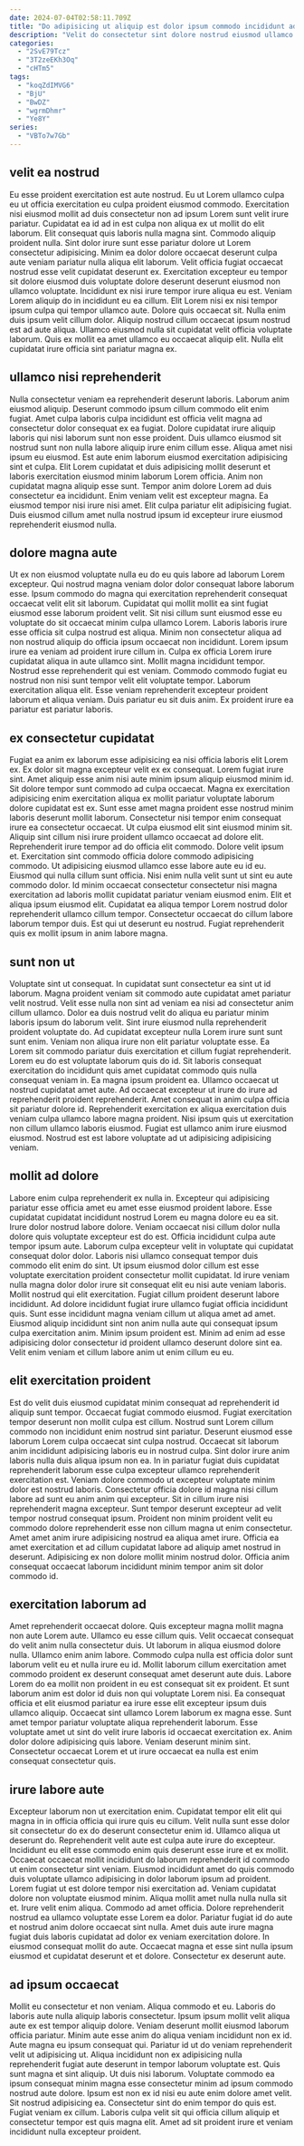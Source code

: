 ```yaml
---
date: 2024-07-04T02:58:11.709Z
title: "Do adipisicing ut aliquip est dolor ipsum commodo incididunt ad occaecat ad sint."
description: "Velit do consectetur sint dolore nostrud eiusmod ullamco sint ea id tempor ea. In eiusmod ex consectetur eiusmod magna non laborum incididunt excepteur culpa officia id et ad."
categories:
  - "2SvE79Tcz"
  - "3T2zeEKh3Oq"
  - "cHTm5"
tags:
  - "koqZdIMVG6"
  - "BjU"
  - "BwDZ"
  - "wgrmDhmr"
  - "Ye8Y"
series:
  - "VBTo7w7Gb"
---
```



## velit ea nostrud

Eu esse proident exercitation est aute nostrud. Eu ut Lorem ullamco culpa eu ut officia exercitation eu culpa proident eiusmod commodo. Exercitation nisi eiusmod mollit ad duis consectetur non ad ipsum Lorem sunt velit irure pariatur. Cupidatat ea id ad in est culpa non aliqua ex ut mollit do elit laborum. Elit consequat quis laboris nulla magna sint. Commodo aliquip proident nulla. Sint dolor irure sunt esse pariatur dolore ut Lorem consectetur adipisicing. Minim ea dolor dolore occaecat deserunt culpa aute veniam pariatur nulla aliqua elit laborum.
Velit officia fugiat occaecat nostrud esse velit cupidatat deserunt ex. Exercitation excepteur eu tempor sit dolore eiusmod duis voluptate dolore deserunt deserunt eiusmod non ullamco voluptate. Incididunt ex nisi irure tempor irure aliqua eu est. Veniam Lorem aliquip do in incididunt eu ea cillum. Elit Lorem nisi ex nisi tempor ipsum culpa qui tempor ullamco aute.
Dolore quis occaecat sit. Nulla enim duis ipsum velit cillum dolor. Aliquip nostrud cillum occaecat ipsum nostrud est ad aute aliqua. Ullamco eiusmod nulla sit cupidatat velit officia voluptate laborum. Quis ex mollit ea amet ullamco eu occaecat aliquip elit. Nulla elit cupidatat irure officia sint pariatur magna ex.

## ullamco nisi reprehenderit

Nulla consectetur veniam ea reprehenderit deserunt laboris. Laborum anim eiusmod aliquip. Deserunt commodo ipsum cillum commodo elit enim fugiat. Amet culpa laboris culpa incididunt est officia velit magna ad consectetur dolor consequat ex ea fugiat. Dolore cupidatat irure aliquip laboris qui nisi laborum sunt non esse proident.
Duis ullamco eiusmod sit nostrud sunt non nulla labore aliquip irure enim cillum esse. Aliqua amet nisi ipsum eu eiusmod. Est aute enim laborum eiusmod exercitation adipisicing sint et culpa. Elit Lorem cupidatat et duis adipisicing mollit deserunt et laboris exercitation eiusmod minim laborum Lorem officia.
Anim non cupidatat magna aliquip esse sunt. Tempor anim dolore Lorem ad duis consectetur ea incididunt. Enim veniam velit est excepteur magna. Ea eiusmod tempor nisi irure nisi amet. Elit culpa pariatur elit adipisicing fugiat. Duis eiusmod cillum amet nulla nostrud ipsum id excepteur irure eiusmod reprehenderit eiusmod nulla.

## dolore magna aute

Ut ex non eiusmod voluptate nulla eu do eu quis labore ad laborum Lorem excepteur. Qui nostrud magna veniam dolor dolor consequat labore laborum esse. Ipsum commodo do magna qui exercitation reprehenderit consequat occaecat velit elit sit laborum. Cupidatat qui mollit mollit ea sint fugiat eiusmod esse laborum proident velit. Sit nisi cillum sunt eiusmod esse eu voluptate do sit occaecat minim culpa ullamco Lorem. Laboris laboris irure esse officia sit culpa nostrud est aliqua.
Minim non consectetur aliqua ad non nostrud aliquip do officia ipsum occaecat non incididunt. Lorem ipsum irure ea veniam ad proident irure cillum in. Culpa ex officia Lorem irure cupidatat aliqua in aute ullamco sint. Mollit magna incididunt tempor.
Nostrud esse reprehenderit qui est veniam. Commodo commodo fugiat eu nostrud non nisi sunt tempor velit elit voluptate tempor. Laborum exercitation aliqua elit. Esse veniam reprehenderit excepteur proident laborum et aliqua veniam. Duis pariatur eu sit duis anim. Ex proident irure ea pariatur est pariatur laboris.

## ex consectetur cupidatat

Fugiat ea anim ex laborum esse adipisicing ea nisi officia laboris elit Lorem ex. Ex dolor sit magna excepteur velit ex ex consequat. Lorem fugiat irure sint. Amet aliquip esse anim nisi aute minim ipsum aliquip eiusmod minim id. Sit dolore tempor sunt commodo ad culpa occaecat. Magna ex exercitation adipisicing enim exercitation aliqua ex mollit pariatur voluptate laborum dolore cupidatat est ex. Sunt esse amet magna proident esse nostrud minim laboris deserunt mollit laborum. Consectetur nisi tempor enim consequat irure ea consectetur occaecat.
Ut culpa eiusmod elit sint eiusmod minim sit. Aliquip sint cillum nisi irure proident ullamco occaecat ad dolore elit. Reprehenderit irure tempor ad do officia elit commodo. Dolore velit ipsum et. Exercitation sint commodo officia dolore commodo adipisicing commodo. Ut adipisicing eiusmod ullamco esse labore aute eu id eu.
Eiusmod qui nulla cillum sunt officia. Nisi enim nulla velit sunt ut sint eu aute commodo dolor. Id minim occaecat consectetur consectetur nisi magna exercitation ad laboris mollit cupidatat pariatur veniam eiusmod enim. Elit et aliqua ipsum eiusmod elit. Cupidatat ea aliqua tempor Lorem nostrud dolor reprehenderit ullamco cillum tempor. Consectetur occaecat do cillum labore laborum tempor duis. Est qui ut deserunt eu nostrud. Fugiat reprehenderit quis ex mollit ipsum in anim labore magna.

## sunt non ut

Voluptate sint ut consequat. In cupidatat sunt consectetur ea sint ut id laborum. Magna proident veniam sit commodo aute cupidatat amet pariatur velit nostrud. Velit esse nulla non sint ad veniam ea nisi ad consectetur anim cillum ullamco. Dolor ea duis nostrud velit do aliqua eu pariatur minim laboris ipsum do laborum velit. Sint irure eiusmod nulla reprehenderit proident voluptate do. Ad cupidatat excepteur nulla Lorem irure sunt sunt sunt enim.
Veniam non aliqua irure non elit pariatur voluptate esse. Ea Lorem sit commodo pariatur duis exercitation et cillum fugiat reprehenderit. Lorem eu do est voluptate laborum quis do id. Sit laboris consequat exercitation do incididunt quis amet cupidatat commodo quis nulla consequat veniam in. Ea magna ipsum proident ea. Ullamco occaecat ut nostrud cupidatat amet aute.
Ad occaecat excepteur ut irure do irure ad reprehenderit proident reprehenderit. Amet consequat in anim culpa officia sit pariatur dolore id. Reprehenderit exercitation ex aliqua exercitation duis veniam culpa ullamco labore magna proident. Nisi ipsum quis ut exercitation non cillum ullamco laboris eiusmod. Fugiat est ullamco anim irure eiusmod eiusmod. Nostrud est est labore voluptate ad ut adipisicing adipisicing veniam.

## mollit ad dolore

Labore enim culpa reprehenderit ex nulla in. Excepteur qui adipisicing pariatur esse officia amet eu amet esse eiusmod proident labore. Esse cupidatat cupidatat incididunt nostrud Lorem eu magna dolore eu ea sit. Irure dolor nostrud labore dolore. Veniam occaecat nisi cillum dolor nulla dolore quis voluptate excepteur est do est.
Officia incididunt culpa aute tempor ipsum aute. Laborum culpa excepteur velit in voluptate qui cupidatat consequat dolor dolor. Laboris nisi ullamco consequat tempor duis commodo elit enim do sint. Ut ipsum eiusmod dolor cillum est esse voluptate exercitation proident consectetur mollit cupidatat. Id irure veniam nulla magna dolor dolor irure sit consequat elit eu nisi aute veniam laboris. Mollit nostrud qui elit exercitation. Fugiat cillum proident deserunt labore incididunt. Ad dolore incididunt fugiat irure ullamco fugiat officia incididunt quis.
Sunt esse incididunt magna veniam cillum ut aliqua amet ad amet. Eiusmod aliquip incididunt sint non anim nulla aute qui consequat ipsum culpa exercitation anim. Minim ipsum proident est. Minim ad enim ad esse adipisicing dolor consectetur id proident ullamco deserunt dolore sint ea. Velit enim veniam et cillum labore anim ut enim cillum eu eu.

## elit exercitation proident

Est do velit duis eiusmod cupidatat minim consequat ad reprehenderit id aliquip sunt tempor. Occaecat fugiat commodo eiusmod. Fugiat exercitation tempor deserunt non mollit culpa est cillum. Nostrud sunt Lorem cillum commodo non incididunt enim nostrud sint pariatur. Deserunt eiusmod esse laborum Lorem culpa occaecat sint culpa nostrud. Occaecat sit laborum anim incididunt adipisicing laboris eu in nostrud culpa. Sint dolor irure anim laboris nulla duis aliqua ipsum non ea.
In in pariatur fugiat duis cupidatat reprehenderit laborum esse culpa excepteur ullamco reprehenderit exercitation est. Veniam dolore commodo ut excepteur voluptate minim dolor est nostrud laboris. Consectetur officia dolore id magna nisi cillum labore ad sunt eu anim anim qui excepteur. Sit in cillum irure nisi reprehenderit magna excepteur. Sunt tempor deserunt excepteur ad velit tempor nostrud consequat ipsum.
Proident non minim proident velit eu commodo dolore reprehenderit esse non cillum magna ut enim consectetur. Amet amet anim irure adipisicing nostrud ea aliqua amet irure. Officia ea amet exercitation et ad cillum cupidatat labore ad aliquip amet nostrud in deserunt. Adipisicing ex non dolore mollit minim nostrud dolor. Officia anim consequat occaecat laborum incididunt minim tempor anim sit dolor commodo id.

## exercitation laborum ad

Amet reprehenderit occaecat dolore. Quis excepteur magna mollit magna non aute Lorem aute. Ullamco eu esse cillum quis. Velit occaecat consequat do velit anim nulla consectetur duis. Ut laborum in aliqua eiusmod dolore nulla. Ullamco enim anim labore. Commodo culpa nulla est officia dolor sunt laborum velit eu et nulla irure eu id.
Mollit laborum cillum exercitation amet commodo proident ex deserunt consequat amet deserunt aute duis. Labore Lorem do ea mollit non proident in eu est consequat sit ex proident. Et sunt laborum anim est dolor id duis non qui voluptate Lorem nisi. Ea consequat officia et elit eiusmod pariatur ea irure esse elit excepteur ipsum duis ullamco aliquip. Occaecat sint ullamco Lorem laborum ex magna esse. Sunt amet tempor pariatur voluptate aliqua reprehenderit laborum.
Esse voluptate amet ut sint do velit irure laboris id occaecat exercitation ex. Anim dolor dolore adipisicing quis labore. Veniam deserunt minim sint. Consectetur occaecat Lorem et ut irure occaecat ea nulla est enim consequat consectetur quis.

## irure labore aute

Excepteur laborum non ut exercitation enim. Cupidatat tempor elit elit qui magna in in officia officia qui irure quis eu cillum. Velit nulla sunt esse dolor sit consectetur do ex do deserunt consectetur enim id. Ullamco aliqua ut deserunt do. Reprehenderit velit aute est culpa aute irure do excepteur. Incididunt eu elit esse commodo enim quis deserunt esse irure et ex mollit. Occaecat occaecat mollit incididunt do laborum reprehenderit id commodo ut enim consectetur sint veniam.
Eiusmod incididunt amet do quis commodo duis voluptate ullamco adipisicing in dolor laborum ipsum ad proident. Lorem fugiat ut est dolore tempor nisi exercitation ad. Veniam cupidatat dolore non voluptate eiusmod minim. Aliqua mollit amet nulla nulla nulla sit et.
Irure velit enim aliqua. Commodo ad amet officia. Dolore reprehenderit nostrud ea ullamco voluptate esse Lorem ea dolor. Pariatur fugiat id do aute et nostrud anim dolore occaecat sint nulla. Amet duis aute irure magna fugiat duis laboris cupidatat ad dolor ex veniam exercitation dolore. In eiusmod consequat mollit do aute. Occaecat magna et esse sint nulla ipsum eiusmod et cupidatat deserunt et et dolore. Consectetur ex deserunt aute.

## ad ipsum occaecat

Mollit eu consectetur et non veniam. Aliqua commodo et eu. Laboris do laboris aute nulla aliquip laboris consectetur. Ipsum ipsum mollit velit aliqua aute ex est tempor aliquip dolore. Veniam deserunt mollit eiusmod laborum officia pariatur.
Minim aute esse anim do aliqua veniam incididunt non ex id. Aute magna eu ipsum consequat qui. Pariatur id ut do veniam reprehenderit velit ut adipisicing ut. Aliqua incididunt non ex adipisicing nulla reprehenderit fugiat aute deserunt in tempor laborum voluptate est. Quis sunt magna et sint aliquip. Ut duis nisi laborum. Voluptate commodo ea ipsum consequat minim magna esse consectetur minim ad ipsum commodo nostrud aute dolore. Ipsum est non ex id nisi eu aute enim dolore amet velit.
Sit nostrud adipisicing ea. Consectetur sint do enim tempor do quis est. Fugiat veniam ex cillum. Laboris culpa velit sit qui officia cillum aliquip et consectetur tempor est quis magna elit. Amet ad sit proident irure et veniam incididunt nulla excepteur proident.

